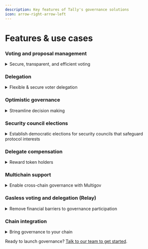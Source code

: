 ```yaml
---
description: Key features of Tally's governance solutions
icon: arrow-right-arrow-left
---
```


# Features & use cases

### **Voting and proposal management**

<details>

<summary>Secure, transparent, and efficient voting </summary>

Secure, transparent, and efficient voting mechanisms ensure all governance decisions reflect the will of the community. Collaborative proposal creation tools enable multiple contributors to work together seamlessly, while no-code fund transfers simplify complex governance actions without requiring coding skills. Approved proposals execute automatically with support for arbitrary executable actions that run directly through the governance system.

Learn more about [voting](../../how-to-use-tally/voting-on-proposals/) and delegating on [Tally](../../how-to-use-tally/delegate-on-tally/).

</details>

### Delegation&#x20;

<details>

<summary>Flexible &#x26; secure voter delegation</summary>

Enable token holders to delegate voting power to trusted representatives without transferring token ownership. Tally's delegation system supports full delegation, [partial delegation](../../how-to-use-tally/delegate-on-tally/partial-delegation.md) across multiple delegates, and integrations with [staking](../staking/) and [token launch.](../launch/)

</details>

### **Optimistic governance**

<details>

<summary>Streamline decision making</summary>

Streamline routine governance decisions with an efficient approval process that assumes most proposals are valid unless challenged. Proposals related to maintenance, technical changes, or parameter adjustments move through a structured process including proposal submission, due diligence review, council vote by delegates with technical expertise, and an optimistic veto window where the broader community can block proposals if needed. This approach prevents decision-making gridlock while maintaining community oversight and accountability.

Learn more about [optimistic governance](optimistic-governance-1.md).

</details>

### Security council elections&#x20;

<details>

<summary>Establish democratic elections for security councils that safeguard protocol interests</summary>

Through a transparent and structured election process, stakeholders select individuals with the expertise and commitment to navigate critical challenges while maintaining accountability. Tally's custom-built council elections ensure the highest standards of integrity in selecting leadership.&#x20;

[Learn more about how Arbitrum uses Tally for security council elections](security-council-elections/).

</details>

### Delegate compensation

<details>

<summary>Reward token holders</summary>

Reward active governance participants for their time, expertise, and contributions. Compensation mechanisms encourage thoughtful participation while reducing voting power concentration among large holders. Systems include requirements to ensure only engaged and accountable delegates are rewarded, such as maintaining minimum [reputation scores](delegate-reputation-score-drs.md) or meeting participation thresholds.

</details>

### **Multichain support**

<details>

<summary>Enable cross-chain governance with Multigov</summary>

Enable cross-chain governance with [Multigov](multigov.md) to meet token holders where they are. Organization members can govern from any chain, with support for Solana, Ethereum, and EVM-compatible L2s. MultiGov lowers barriers to participation by reducing gas costs for L1 governance and allows protocols to expand to new networks while maintaining unified governance.&#x20;

</details>

### **Gasless voting and delegation (Relay)**

<details>

<summary>Remove financial barriers to governance participation</summary>

Remove financial barriers to governance participation by eliminating gas fees for voting and delegation. Relay is a sponsorship system where organizations cover transaction costs for members' governance activities.&#x20;

[Learn more](../../how-to-use-tally/voting-on-proposals/relay/).

</details>

### **Chain integration**

<details>

<summary>Bring governance to your chain</summary>

Expand governance across new EVM networks with full platform support. Tally integrates network archive nodes, block explorers, and API access to enable all platform features. Integration process typically takes 5-10 business days.

</details>

Ready to launch governance? [Talk to our team to get started](http://tally.xyz/contact).
